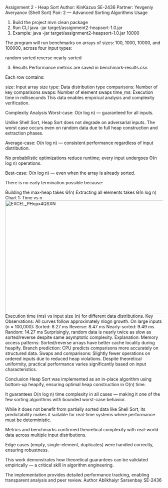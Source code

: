Assignment 2 - Heap Sort
Author: KinKazuo SE-2436
Partner: Yevgeniy Averyanov (Shell Sort)
Pair: 2 — Advanced Sorting Algorithms
Usage
1. Build the project
   mvn clean package
2. Run CLI
   java -jar target/assignment2-heapsort-1.0.jar
3. Example:
   java -jar target/assignment2-heapsort-1.0.jar 10000

The program will run benchmarks on arrays of sizes: 100, 1000, 10000, and 100000, across four input types:

random
sorted
reverse
nearly-sorted

3. Results
Performance metrics are saved in benchmark-results.csv.

Each row contains:

size: Input array size
type: Data distribution type
comparisons: Number of key comparisons
swaps: Number of element swaps
time_ms: Execution time in milliseconds
This data enables empirical analysis and complexity verification.

Complexity Analysis
Worst-case:
O(n log n) — guaranteed for all inputs.

Unlike Shell Sort, Heap Sort does not degrade on adversarial inputs. The worst case occurs even on random data due to full heap construction and extraction phases.

Average-case:
O(n log n) — consistent performance regardless of input distribution.

No probabilistic optimizations reduce runtime; every input undergoes Θ(n log n) operations.

Best-case:
O(n log n) — even when the array is already sorted.

There is no early termination possible because:

Building the max-heap takes Θ(n)
Extracting all elements takes Θ(n log n)
Chart 1: Time vs n
<img width="603" height="360" alt="EXCEL_PHopx4QSXN" src="https://github.com/user-attachments/assets/c51c8c33-6012-4503-b761-79d29573144d" />
Execution time (ms) vs input size (n) for different data distributions.
Key Observations:
All curves follow approximately nlogn growth.
On large inputs (n = 100,000):
Sorted: 8.27 ms
Reverse: 8.47 ms
Nearly-sorted: 9.49 ms
Random: 14.27 ms
Surprisingly, random data is nearly twice as slow as sorted/reverse despite same asymptotic complexity.
Explanation:
Memory access patterns: Sorted/reverse arrays have better cache locality during heapify.
Branch prediction: CPU predicts comparisons more accurately on structured data.
Swaps and comparisons: Slightly fewer operations on ordered inputs due to reduced heap violations.
Despite theoretical uniformity, practical performance varies significantly based on input characteristics.

Conclusion
Heap Sort was implemented as an in-place algorithm using bottom-up heapify, ensuring optimal heap construction in O(n) time.

It guarantees O(n log n) time complexity in all cases — making it one of the few sorting algorithms with bounded worst-case behavior.

While it does not benefit from partially sorted data like Shell Sort, its predictability makes it suitable for real-time systems where performance must be deterministic.

Metrics and benchmarks confirmed theoretical complexity with real-world data across multiple input distributions.

Edge cases (empty, single-element, duplicates) were handled correctly, ensuring robustness.

This work demonstrates how theoretical guarantees can be validated empirically — a critical skill in algorithm engineering.

The implementation provides detailed performance tracking, enabling transparent analysis and peer review.
Author
Abilkhaiyr Sarsenbay
SE-2436
